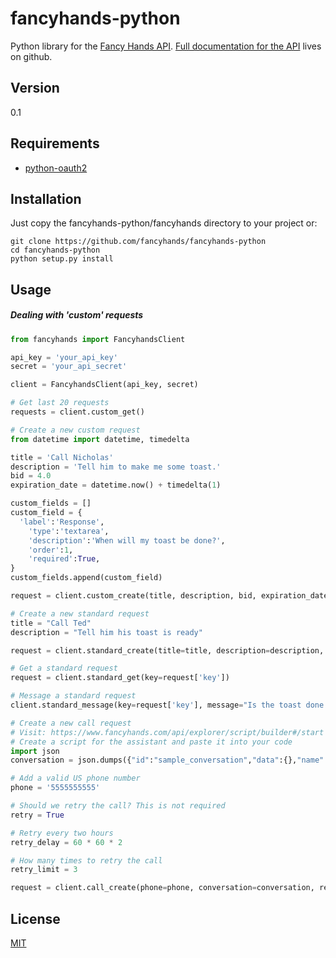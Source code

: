 fancyhands-python
=========

Python library for the [Fancy Hands API](https://www.fancyhands.com/developer). 
[Full documentation for the API](https://github.com/fancyhands/api/wiki) lives on github.

Version
----

0.1

Requirements
-----------
* [python-oauth2](https://github.com/simplegeo/python-oauth2)

Installation
--------------

Just copy the fancyhands-python/fancyhands directory to your project or:

```shell
git clone https://github.com/fancyhands/fancyhands-python
cd fancyhands-python
python setup.py install
```

Usage
----------
##### Dealing with 'custom' requests

```python
from fancyhands import FancyhandsClient

api_key = 'your_api_key'
secret = 'your_api_secret'

client = FancyhandsClient(api_key, secret)

# Get last 20 requests
requests = client.custom_get()

# Create a new custom request
from datetime import datetime, timedelta

title = 'Call Nicholas'
description = 'Tell him to make me some toast.'
bid = 4.0
expiration_date = datetime.now() + timedelta(1)

custom_fields = []
custom_field = {
  'label':'Response',
	'type':'textarea',
	'description':'When will my toast be done?',
	'order':1,
	'required':True,
}
custom_fields.append(custom_field)

request = client.custom_create(title, description, bid, expiration_date, custom_fields)

# Create a new standard request
title = "Call Ted"
description = "Tell him his toast is ready"

request = client.standard_create(title=title, description=description, bid=bid, expiration_date=expiration_date)

# Get a standard request
request = client.standard_get(key=request['key'])

# Message a standard request
client.standard_message(key=request['key'], message="Is the toast done yet")

# Create a new call request
# Visit: https://www.fancyhands.com/api/explorer/script/builder#/start
# Create a script for the assistant and paste it into your code
import json
conversation = json.dumps({"id":"sample_conversation","data":{},"name":"Sample Conversation","version":1.1,"scripts":[{"id":"start","steps":[{"name":"hello","type":"logic_control","note":"","prompt":"Hello, my name is $assistant_name","options":[{"name":"Continue","result":"sample_script"}]}]},{"id":"sample_script","steps":[{"name":"name","prompt":"What is your name?","type":"text","options":[]},{"name":"quest","prompt":"What is your quest?","type":"textarea","options":[]},{"type":"logic_control","name":"favorite_color","note":"","options":[{"name":"Red","result":"finish"},{"name":"Yellooooooooooooow","result":"finish","new_script":""},{"name":"Blue","result":"transfer"}],"prompt":"What is your favorite color?"}]},{"id":"finish","steps":[{"type":"logic_control","name":"goodbye","note":"","prompt":"Thank you $sample_script.name. I wish you good luck with $sample_script.quest.","options":[]}]},{"id":"transfer","steps":[{"type":"logic_control","name":"transfer","note":"","prompt":"$sample_script.favorite_color!!!? I wasn't expecting that... Please hold while I transfer you to my manager.","options":[{"name":"Transfer Call","result":"-- Transfer Call --"}]}],"transfer_number":"5555555555"}]})

# Add a valid US phone number
phone = '5555555555'

# Should we retry the call? This is not required
retry = True

# Retry every two hours
retry_delay = 60 * 60 * 2

# How many times to retry the call
retry_limit = 3

request = client.call_create(phone=phone, conversation=conversation, retry=retry, retry_delay=retry_delay, retry_limit=retry_limit)


```

License
-------

[MIT](https://github.com/fancyhands/fancyhands-python/blob/master/LICENSE.txt)
